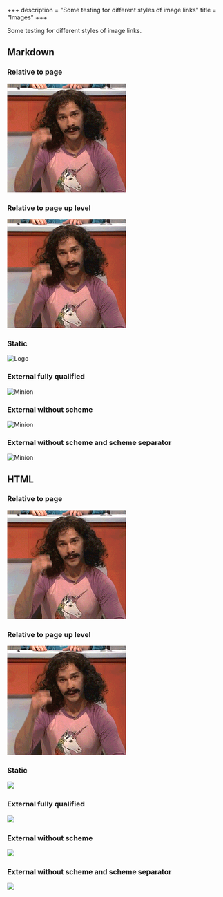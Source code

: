 +++
description = "Some testing for different styles of image links"
title = "Images"
+++

Some testing for different styles of image links.

## Markdown

### Relative to page

![Magic](magic.gif?classes=shadow)

### Relative to page up level

![Magic](../images/magic.gif?classes=shadow&height=50px)

### Static

![Logo](/images/logo.svg?classes=shadow&height=50px)

### External fully qualified

![Minion](https://octodex.github.com/images/minion.png?classes=shadow&height=50px)

### External without scheme

![Minion](//octodex.github.com/images/minion.png?classes=shadow&height=50px)

### External without scheme and scheme separator

![Minion](octodex.github.com/images/minion.png?classes=shadow&height=50px)

## HTML

### Relative to page

<p><img src="magic.gif?classes=shadow"></p>

### Relative to page up level

<p><img src="../images/magic.gif?classes=shadow&height=50px"></p>

### Static

<p><img src="/images/logo.svg?classes=shadow&height=50px"></p>

### External fully qualified

<p><img src="https://octodex.github.com/images/minion.png?classes=shadow&height=50px"></p>

### External without scheme

<p><img src="//octodex.github.com/images/minion.png?classes=shadow&height=50px"></p>

### External without scheme and scheme separator

<p><img src="octodex.github.com/images/minion.png?classes=shadow&height=50px"></p>
